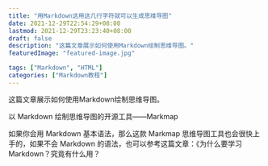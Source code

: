 ```yaml
---
title: "用Markdown这用这几行字符就可以生成思维导图"
date: 2021-12-29T22:54:29+08:00
lastmod: 2021-12-29T23:23:40+08:00
draft: false
description: "这篇文章展示如何使用Markdown绘制思维导图。"
featuredImage: "featured-image.jpg"

tags: ["Markdown", "HTML"]
categories: ["Markdown教程"]
---
```


这篇文章展示如何使用Markdown绘制思维导图。

<!--more-->

以 Markdown 绘制思维导图的开源工具——Markmap

如果你会用 Markdown 基本语法，那么这款 Markmap 思维导图工具也会很快上手的，如果不会 Markdown 的语法，也可以参考这篇文章：《为什么要学习Markdown？究竟有什么用？
